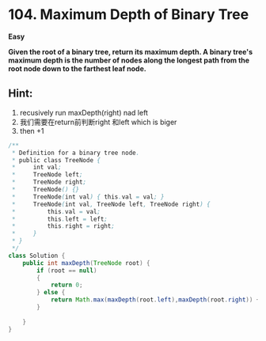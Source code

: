 # 104. Maximum Depth of Binary Tree

**Easy**

**Given the root of a binary tree, return its maximum depth. A binary tree's maximum depth is the number of nodes along the longest path from the root node down to the farthest leaf node.**

## Hint:
1. recusively run maxDepth(right) nad left
2. 我们需要在return前判断right 和left which is biger 
3. then +1


```java
/**
 * Definition for a binary tree node.
 * public class TreeNode {
 *     int val;
 *     TreeNode left;
 *     TreeNode right;
 *     TreeNode() {}
 *     TreeNode(int val) { this.val = val; }
 *     TreeNode(int val, TreeNode left, TreeNode right) {
 *         this.val = val;
 *         this.left = left;
 *         this.right = right;
 *     }
 * }
 */
class Solution {
    public int maxDepth(TreeNode root) {
        if (root == null) 
        {
            return 0;
        } else {
            return Math.max(maxDepth(root.left),maxDepth(root.right)) +1;
        }
        
    }
}
```